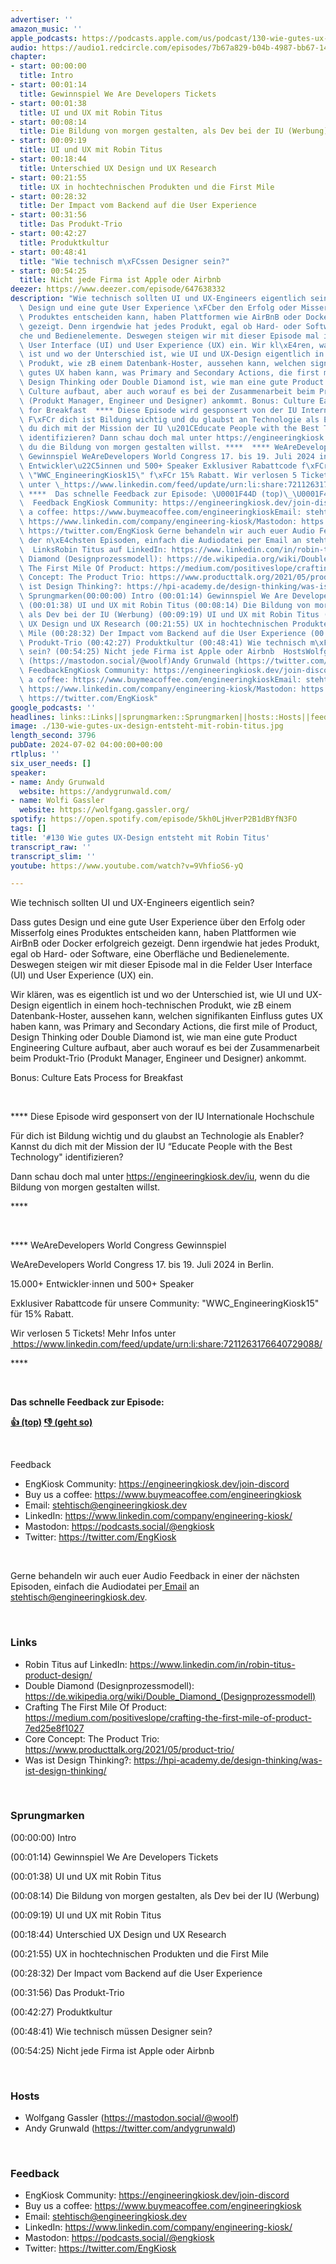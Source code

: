 ```yaml
---
advertiser: ''
amazon_music: ''
apple_podcasts: https://podcasts.apple.com/us/podcast/130-wie-gutes-ux-design-entsteht-mit-robin-titus/id1603082924?i=1000660868723&uo=4
audio: https://audio1.redcircle.com/episodes/7b67a829-b04b-4987-bb67-14c3ef8e7b0d/stream.mp3
chapter:
- start: 00:00:00
  title: Intro
- start: 00:01:14
  title: Gewinnspiel We Are Developers Tickets
- start: 00:01:38
  title: UI und UX mit Robin Titus
- start: 00:08:14
  title: Die Bildung von morgen gestalten, als Dev bei der IU (Werbung)
- start: 00:09:19
  title: UI und UX mit Robin Titus
- start: 00:18:44
  title: Unterschied UX Design und UX Research
- start: 00:21:55
  title: UX in hochtechnischen Produkten und die First Mile
- start: 00:28:32
  title: Der Impact vom Backend auf die User Experience
- start: 00:31:56
  title: Das Produkt-Trio
- start: 00:42:27
  title: Produktkultur
- start: 00:48:41
  title: "Wie technisch m\xFCssen Designer sein?"
- start: 00:54:25
  title: Nicht jede Firma ist Apple oder Airbnb
deezer: https://www.deezer.com/episode/647638332
description: "Wie technisch sollten UI und UX-Engineers eigentlich sein? Dass gutes\
  \ Design und eine gute User Experience \xFCber den Erfolg oder Misserfolg eines\
  \ Produktes entscheiden kann, haben Plattformen wie AirBnB oder Docker erfolgreich\
  \ gezeigt. Denn irgendwie hat jedes Produkt, egal ob Hard- oder Software, eine Oberfl\xE4\
  che und Bedienelemente. Deswegen steigen wir mit dieser Episode mal in die Felder\
  \ User Interface (UI) und User Experience (UX) ein. Wir kl\xE4ren, was es eigentlich\
  \ ist und wo der Unterschied ist, wie UI und UX-Design eigentlich in einem hoch-technischen\
  \ Produkt, wie zB einem Datenbank-Hoster, aussehen kann, welchen signifikanten Einfluss\
  \ gutes UX haben kann, was Primary and Secondary Actions, die first mile of Product,\
  \ Design Thinking oder Double Diamond ist, wie man eine gute Product Engineering\
  \ Culture aufbaut, aber auch worauf es bei der Zusammenarbeit beim Produkt-Trio\
  \ (Produkt Manager, Engineer und Designer) ankommt. Bonus: Culture Eats Process\
  \ for Breakfast  **** Diese Episode wird gesponsert von der IU Internationale Hochschule\
  \ F\xFCr dich ist Bildung wichtig und du glaubst an Technologie als Enabler? Kannst\
  \ du dich mit der Mission der IU \u201CEducate People with the Best Technology\"\
  \ identifizieren? Dann schau doch mal unter https://engineeringkiosk.dev/iu, wenn\
  \ du die Bildung von morgen gestalten willst. ****  **** WeAreDevelopers World Congress\
  \ Gewinnspiel WeAreDevelopers World Congress 17. bis 19. Juli 2024 in Berlin. 15.000+\
  \ Entwickler\u22C5innen und 500+ Speaker Exklusiver Rabattcode f\xFCr unsere Community:\
  \ \"WWC_EngineeringKiosk15\" f\xFCr 15% Rabatt. Wir verlosen 5 Tickets! Mehr Infos\
  \ unter \_https://www.linkedin.com/feed/update/urn:li:share:7211263176640729088/\
  \ ****  Das schnelle Feedback zur Episode: \U0001F44D (top)\_\U0001F44E (geht so)\
  \  Feedback EngKiosk Community: https://engineeringkiosk.dev/join-discord\_Buy us\
  \ a coffee: https://www.buymeacoffee.com/engineeringkioskEmail: stehtisch@engineeringkiosk.devLinkedIn:\
  \ https://www.linkedin.com/company/engineering-kiosk/Mastodon: https://podcasts.social/@engkioskTwitter:\
  \ https://twitter.com/EngKiosk Gerne behandeln wir auch euer Audio Feedback in einer\
  \ der n\xE4chsten Episoden, einfach die Audiodatei per Email an stehtisch@engineeringkiosk.dev.\
  \  LinksRobin Titus auf LinkedIn: https://www.linkedin.com/in/robin-titus-product-design/Double\
  \ Diamond (Designprozessmodell): https://de.wikipedia.org/wiki/Double_Diamond_(Designprozessmodell)Crafting\
  \ The First Mile Of Product: https://medium.com/positiveslope/crafting-the-first-mile-of-product-7ed25e8f1027Core\
  \ Concept: The Product Trio: https://www.producttalk.org/2021/05/product-trio/Was\
  \ ist Design Thinking?: https://hpi-academy.de/design-thinking/was-ist-design-thinking/\
  \ Sprungmarken(00:00:00) Intro (00:01:14) Gewinnspiel We Are Developers Tickets\
  \ (00:01:38) UI und UX mit Robin Titus (00:08:14) Die Bildung von morgen gestalten,\
  \ als Dev bei der IU (Werbung) (00:09:19) UI und UX mit Robin Titus (00:18:44) Unterschied\
  \ UX Design und UX Research (00:21:55) UX in hochtechnischen Produkten und die First\
  \ Mile (00:28:32) Der Impact vom Backend auf die User Experience (00:31:56) Das\
  \ Produkt-Trio (00:42:27) Produktkultur (00:48:41) Wie technisch m\xFCssen Designer\
  \ sein? (00:54:25) Nicht jede Firma ist Apple oder Airbnb  HostsWolfgang Gassler\
  \ (https://mastodon.social/@woolf)Andy Grunwald (https://twitter.com/andygrunwald)\
  \ FeedbackEngKiosk Community: https://engineeringkiosk.dev/join-discord\_Buy us\
  \ a coffee: https://www.buymeacoffee.com/engineeringkioskEmail: stehtisch@engineeringkiosk.devLinkedIn:\
  \ https://www.linkedin.com/company/engineering-kiosk/Mastodon: https://podcasts.social/@engkioskTwitter:\
  \ https://twitter.com/EngKiosk"
google_podcasts: ''
headlines: links::Links||sprungmarken::Sprungmarken||hosts::Hosts||feedback::Feedback
image: ./130-wie-gutes-ux-design-entsteht-mit-robin-titus.jpg
length_second: 3796
pubDate: 2024-07-02 04:00:00+00:00
rtlplus: ''
six_user_needs: []
speaker:
- name: Andy Grunwald
  website: https://andygrunwald.com/
- name: Wolfi Gassler
  website: https://wolfgang.gassler.org/
spotify: https://open.spotify.com/episode/5kh0LjHverP2B1dBYfN3FO
tags: []
title: '#130 Wie gutes UX-Design entsteht mit Robin Titus'
transcript_raw: ''
transcript_slim: ''
youtube: https://www.youtube.com/watch?v=9VhfioS6-yQ

---
```

<p>Wie technisch sollten UI und UX-Engineers eigentlich sein?</p><p>Dass gutes Design und eine gute User Experience über den Erfolg oder Misserfolg eines Produktes entscheiden kann, haben Plattformen wie AirBnB oder Docker erfolgreich gezeigt. Denn irgendwie hat jedes Produkt, egal ob Hard- oder Software, eine Oberfläche und Bedienelemente. Deswegen steigen wir mit dieser Episode mal in die Felder User Interface (UI) und User Experience (UX) ein.</p><p>Wir klären, was es eigentlich ist und wo der Unterschied ist, wie UI und UX-Design eigentlich in einem hoch-technischen Produkt, wie zB einem Datenbank-Hoster, aussehen kann, welchen signifikanten Einfluss gutes UX haben kann, was Primary and Secondary Actions, die first mile of Product, Design Thinking oder Double Diamond ist, wie man eine gute Product Engineering Culture aufbaut, aber auch worauf es bei der Zusammenarbeit beim Produkt-Trio (Produkt Manager, Engineer und Designer) ankommt.</p><p>Bonus: Culture Eats Process for Breakfast</p><p><br></p><p><span>**** Diese Episode wird gesponsert von der IU Internationale Hochschule</span></p><p><span>Für dich ist Bildung wichtig und du glaubst an Technologie als Enabler? Kannst du dich mit der Mission der IU “Educate People with the Best Technology&#34; identifizieren?</span></p><p><span>Dann schau doch mal unter </span><a href="https://engineeringkiosk.dev/iu">https://engineeringkiosk.dev/iu</a><span>, wenn du die Bildung von morgen gestalten willst.</span></p><p><span>****</span></p><p><br></p><p><span>**** WeAreDevelopers World Congress Gewinnspiel</span></p><p><span>WeAreDevelopers World Congress 17. bis 19. Juli 2024 in Berlin.</span></p><p><span>15.000+ Entwickler⋅innen und 500+ Speaker</span></p><p><span>Exklusiver Rabattcode für unsere Community: &#34;WWC_EngineeringKiosk15&#34; für 15% Rabatt.</span></p><p><span>Wir verlosen 5 Tickets! Mehr Infos unter </span><a href="https://www.linkedin.com/feed/update/urn:li:share:7211263176640729088/" rel="nofollow"> </a><a href="https://www.linkedin.com/feed/update/urn:li:share:7211263176640729088/" rel="nofollow">https://www.linkedin.com/feed/update/urn:li:share:7211263176640729088/</a></p><p><span>****</span></p><p><br></p><p><strong>Das schnelle Feedback zur Episode:</strong></p><p><a href="https://api.openpodcast.dev/feedback/130/upvote" rel="nofollow"><strong>👍 (top)</strong></a><strong> </strong><a href="https://api.openpodcast.dev/feedback/130/downvote" rel="nofollow"><strong>👎 (geht so)</strong></a></p><p><br></p><p>Feedback</p><ul><li>EngKiosk Community: <a href="https://engineeringkiosk.dev/join-discord">https://engineeringkiosk.dev/join-discord</a> </li><li>Buy us a coffee: <a href="https://www.buymeacoffee.com/engineeringkiosk" rel="nofollow">https://www.buymeacoffee.com/engineeringkiosk</a></li><li>Email: <a href="mailto:stehtisch@engineeringkiosk.dev" rel="nofollow">stehtisch@engineeringkiosk.dev</a></li><li>LinkedIn: <a href="https://www.linkedin.com/company/engineering-kiosk/" rel="nofollow">https://www.linkedin.com/company/engineering-kiosk/</a></li><li>Mastodon: <a href="https://podcasts.social/@engkiosk" rel="nofollow">https://podcasts.social/@engkiosk</a></li><li>Twitter: <a href="https://twitter.com/EngKiosk" rel="nofollow">https://twitter.com/EngKiosk</a></li></ul><p><br></p><p>Gerne behandeln wir auch euer Audio Feedback in einer der nächsten Episoden, einfach die Audiodatei per<a href="https://engineeringkiosk.dev/kontakt/"> Email</a> an <a href="mailto:stehtisch@engineeringkiosk.dev" rel="nofollow">stehtisch@engineeringkiosk.dev</a>.</p><p><br></p><h3 id="links">Links</h3><ul><li>Robin Titus auf LinkedIn: <a href="https://www.linkedin.com/in/robin-titus-product-design/" rel="nofollow">https://www.linkedin.com/in/robin-titus-product-design/</a></li><li>Double Diamond (Designprozessmodell): <a href="https://de.wikipedia.org/wiki/Double_Diamond_(Designprozessmodell)" rel="nofollow">https://de.wikipedia.org/wiki/Double_Diamond_(Designprozessmodell)</a></li><li>Crafting The First Mile Of Product: <a href="https://medium.com/positiveslope/crafting-the-first-mile-of-product-7ed25e8f1027" rel="nofollow">https://medium.com/positiveslope/crafting-the-first-mile-of-product-7ed25e8f1027</a></li><li>Core Concept: The Product Trio: <a href="https://www.producttalk.org/2021/05/product-trio/" rel="nofollow">https://www.producttalk.org/2021/05/product-trio/</a></li><li>Was ist Design Thinking?: <a href="https://hpi-academy.de/design-thinking/was-ist-design-thinking/" rel="nofollow">https://hpi-academy.de/design-thinking/was-ist-design-thinking/</a></li></ul><p><br></p><h3 id="sprungmarken">Sprungmarken</h3><p>(00:00:00) Intro</p><p>(00:01:14) Gewinnspiel We Are Developers Tickets</p><p>(00:01:38) UI und UX mit Robin Titus</p><p>(00:08:14) Die Bildung von morgen gestalten, als Dev bei der IU (Werbung)</p><p>(00:09:19) UI und UX mit Robin Titus</p><p>(00:18:44) Unterschied UX Design und UX Research</p><p>(00:21:55) UX in hochtechnischen Produkten und die First Mile</p><p>(00:28:32) Der Impact vom Backend auf die User Experience</p><p>(00:31:56) Das Produkt-Trio</p><p>(00:42:27) Produktkultur</p><p>(00:48:41) Wie technisch müssen Designer sein?</p><p>(00:54:25) Nicht jede Firma ist Apple oder Airbnb</p><p><br></p><h3 id="hosts">Hosts</h3><ul><li>Wolfgang Gassler (<a href="https://mastodon.social/@woolf" rel="nofollow">https://mastodon.social/@woolf</a>)</li><li>Andy Grunwald (<a href="https://twitter.com/andygrunwald" rel="nofollow">https://twitter.com/andygrunwald</a>)</li></ul><p><br></p><h3 id="feedback">Feedback</h3><ul><li>EngKiosk Community: <a href="https://engineeringkiosk.dev/join-discord">https://engineeringkiosk.dev/join-discord</a> </li><li>Buy us a coffee: <a href="https://www.buymeacoffee.com/engineeringkiosk" rel="nofollow">https://www.buymeacoffee.com/engineeringkiosk</a></li><li>Email: <a href="mailto:stehtisch@engineeringkiosk.dev" rel="nofollow">stehtisch@engineeringkiosk.dev</a></li><li>LinkedIn: <a href="https://www.linkedin.com/company/engineering-kiosk/" rel="nofollow">https://www.linkedin.com/company/engineering-kiosk/</a></li><li>Mastodon: <a href="https://podcasts.social/@engkiosk" rel="nofollow">https://podcasts.social/@engkiosk</a></li><li>Twitter: <a href="https://twitter.com/EngKiosk" rel="nofollow">https://twitter.com/EngKiosk</a></li></ul>